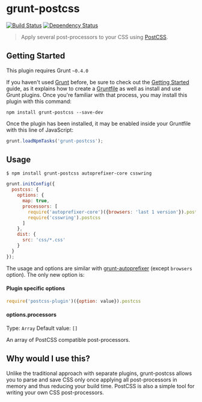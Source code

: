 # grunt-postcss
[![Build Status](https://travis-ci.org/nDmitry/grunt-postcss.png?branch=master)](https://travis-ci.org/nDmitry/grunt-postcss)
[![Dependency Status](https://david-dm.org/nDmitry/grunt-postcss.png)](https://david-dm.org/nDmitry/grunt-postcss)

> Apply several post-processors to your CSS using [PostCSS](https://github.com/postcss/postcss).

## Getting Started
This plugin requires Grunt `~0.4.0`

If you haven't used [Grunt](http://gruntjs.com/) before, be sure to check out the [Getting Started](http://gruntjs.com/getting-started) guide, as it explains how to create a [Gruntfile](http://gruntjs.com/sample-gruntfile) as well as install and use Grunt plugins. Once you're familiar with that process, you may install this plugin with this command:

```shell
npm install grunt-postcss --save-dev
```

Once the plugin has been installed, it may be enabled inside your Gruntfile with this line of JavaScript:

```js
grunt.loadNpmTasks('grunt-postcss');
```

## Usage

```
$ npm install grunt-postcss autoprefixer-core csswring
```

```js
grunt.initConfig({
  postcss: {
    options: {
      map: true,
      processors: [
        require('autoprefixer-core')({browsers: 'last 1 version'}).postcss,
        require('csswring').postcss
      ]
    },
    dist: {
      src: 'css/*.css'
    }
  }
});
```

The usage and options are similar with [grunt-autoprefixer](https://github.com/nDmitry/grunt-autoprefixer#options) (except `browsers` option). The only new option is:

#### Plugin specific options

```js
require('postcss-plugin')({option: value}).postcss
```

#### options.processors
Type: `Array`
Default value: `[]`

An array of PostCSS compatible post-processors.

## Why would I use this?

Unlike the traditional approach with separate plugins, grunt-postcss allows you to parse and save CSS only once applying all post-processors in memory and thus reducing your build time. PostCSS is also a simple tool for writing your own CSS post-processors.
